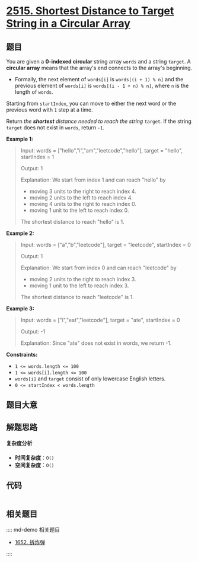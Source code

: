 # [2515. Shortest Distance to Target String in a Circular Array](https://leetcode.com/problems/shortest-distance-to-target-string-in-a-circular-array/)

## 题目

You are given a **0-indexed** **circular** string array `words` and a string
`target`. A **circular array** means that the array's end connects to the
array's beginning.

- Formally, the next element of `words[i]` is `words[(i + 1) % n]` and the previous element of `words[i]` is `words[(i - 1 + n) % n]`, where `n` is the length of `words`.

Starting from `startIndex`, you can move to either the next word or the
previous word with `1` step at a time.

Return _the **shortest** distance needed to reach the string_ `target`. If the
string `target` does not exist in `words`, return `-1`.

**Example 1:**

> Input: words = ["hello","i","am","leetcode","hello"], target = "hello", startIndex = 1
>
> Output: 1
>
> Explanation: We start from index 1 and can reach "hello" by
>
> - moving 3 units to the right to reach index 4.
> - moving 2 units to the left to reach index 4.
> - moving 4 units to the right to reach index 0.
> - moving 1 unit to the left to reach index 0.
>
> The shortest distance to reach "hello" is 1.

**Example 2:**

> Input: words = ["a","b","leetcode"], target = "leetcode", startIndex = 0
>
> Output: 1
>
> Explanation: We start from index 0 and can reach "leetcode" by
>
> - moving 2 units to the right to reach index 3.
> - moving 1 unit to the left to reach index 3.
>
> The shortest distance to reach "leetcode" is 1.

**Example 3:**

> Input: words = ["i","eat","leetcode"], target = "ate", startIndex = 0
>
> Output: -1
>
> Explanation: Since "ate" does not exist in words, we return -1.

**Constraints:**

- `1 <= words.length <= 100`
- `1 <= words[i].length <= 100`
- `words[i]` and `target` consist of only lowercase English letters.
- `0 <= startIndex < words.length`

## 题目大意

## 解题思路

#### 复杂度分析

- **时间复杂度**：`O()`
- **空间复杂度**：`O()`

## 代码

```javascript

```

## 相关题目

:::: md-demo 相关题目

- [1652. 拆炸弹](https://leetcode.com/problems/defuse-the-bomb)

::::
